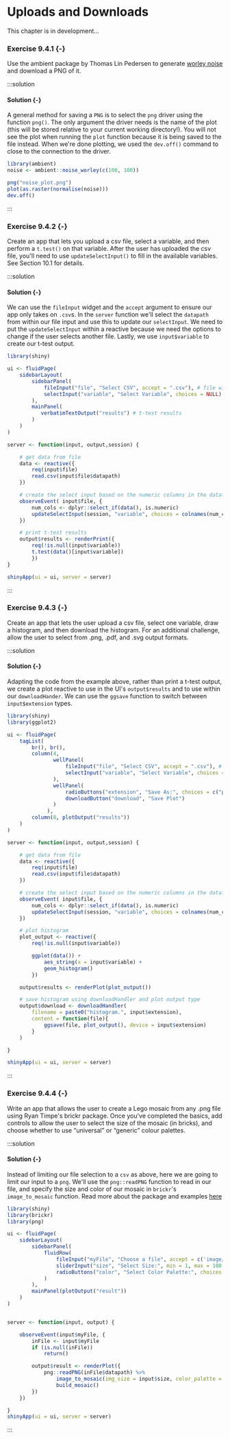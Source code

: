 # Uploads and Downloads

<!--html_preserve--><div class="TODO">
This chapter is in development...
</div><!--/html_preserve-->

### Exercise 9.4.1 {-}

Use the ambient package by Thomas Lin Pedersen to generate [worley noise](https://ambient.data-imaginist.com/reference/noise_worley.html) and download a PNG of it.

:::solution
#### Solution {-}

A general method for saving a `PNG` is to select the `png` driver using the function `png()`. The only argument the driver needs is the name of the plot (this will be stored relative to your current working directory!). You will not see the plot when running the `plot` function because it is being saved to the file instead. When we're done plotting, we used the `dev.off()` command to close to the connection to the driver.


```r
library(ambient)
noise <- ambient::noise_worley(c(100, 100))

png("noise_plot.png")
plot(as.raster(normalise(noise)))
dev.off()
```
:::

<!---------------------------------------------------------------------------->
<!---------------------------------------------------------------------------->
<!---------------------------------------------------------------------------->

### Exercise 9.4.2 {-}

Create an app that lets you upload a csv file, select a variable, and then perform a `t.test()` on that variable. After the user has uploaded the csv file, you'll need to use `updateSelectInput()` to fill in the available variables. See Section 10.1 for details.

:::solution
#### Solution {-}

We can use the `fileInput` widget and the `accept` argument to ensure our app only takes on `.csv`s. In the `server` function we'll select the `datapath` from within our file input and use this to update our `selectInput`. We need to put the `updateSelectInput` within a reactive because we need the options to change if the user selects another file. Lastly, we use `input$variable` to create our t-test output.


```r
library(shiny)

ui <- fluidPage(
    sidebarLayout(
        sidebarPanel(
            fileInput("file", "Select CSV", accept = ".csv"), # file widget
            selectInput("variable", "Select Variable", choices = NULL) # select widget
        ),
        mainPanel(
           verbatimTextOutput("results") # t-test results
        )
    )
)

server <- function(input, output,session) {

    # get data from file
    data <- reactive({
        req(input$file)
        read.csv(input$file$datapath)
    })

    # create the select input based on the numeric columns in the dataframe
    observeEvent( input$file, {
        num_cols <- dplyr::select_if(data(), is.numeric)
        updateSelectInput(session, "variable", choices = colnames(num_cols))
    })

    # print t-test results
    output$results <- renderPrint({
        req(!is.null(input$variable))
        t.test(data()[input$variable])
        })
}

shinyApp(ui = ui, server = server)
```
:::

<!---------------------------------------------------------------------------->
<!---------------------------------------------------------------------------->
<!---------------------------------------------------------------------------->

### Exercise 9.4.3 {-}

Create an app that lets the user upload a csv file, select one variable, draw a histogram, and then download the histogram. For an additional challenge, allow the user to select from .png, .pdf, and .svg output formats.

:::solution
#### Solution {-}

Adapting the code from the example above, rather than print a t-test output, we create a plot reactive to use in the UI's `output$results` and to use within our `downloadHander`. We can use the `ggsave` function to switch between `input$extension` types.


```r
library(shiny)
library(ggplot2)

ui <- fluidPage(
    tagList(
        br(), br(),
        column(4,
               wellPanel(
                   fileInput("file", "Select CSV", accept = ".csv"), # file widget
                   selectInput("variable", "Select Variable", choices = NULL), # select widget
               ),
               wellPanel(
                   radioButtons("extension", "Save As:", choices = c("png", "pdf", "svg"), inline = TRUE),
                   downloadButton("download", "Save Plot")
               )
             ),
        column(8, plotOutput("results"))
    )
)

server <- function(input, output,session) {

    # get data from file
    data <- reactive({
        req(input$file)
        read.csv(input$file$datapath)
    })

    # create the select input based on the numeric columns in the dataframe
    observeEvent( input$file, {
        num_cols <- dplyr::select_if(data(), is.numeric)
        updateSelectInput(session, "variable", choices = colnames(num_cols))
    })

    # plot histogram
    plot_output <- reactive({
        req(!is.null(input$variable))

        ggplot(data()) +
            aes_string(x = input$variable) +
            geom_histogram()
        })

    output$results <- renderPlot(plot_output())

    # save histogram using downloadHandler and plot output type
    output$download <- downloadHandler(
        filename = paste0("histogram.", input$extension),
        content = function(file){
            ggsave(file, plot_output(), device = input$extension)
        }
    )

}

shinyApp(ui = ui, server = server)
```
:::

<!---------------------------------------------------------------------------->
<!---------------------------------------------------------------------------->
<!---------------------------------------------------------------------------->

### Exercise 9.4.4 {-}

Write an app that allows the user to create a Lego mosaic from any .png file using Ryan Timpe's brickr package. Once you've completed the basics, add controls to allow the user to select the size of the mosaic (in bricks), and choose whether to use “universal” or “generic” colour palettes.

:::solution
#### Solution {-}

Instead of limiting our file selection to a `csv` as above, here we are going to limit our input to a `png`. We'll use the `png::readPNG` function to read in our file, and specify the size and color of our mosaic in `brickr`'s `image_to_mosaic` function. Read more about the package and examples [here](https://github.com/ryantimpe/brickr)


```r
library(shiny)
library(brickr)
library(png)

ui <- fluidPage(
    sidebarLayout(
        sidebarPanel(
            fluidRow(
                fileInput("myFile", "Choose a file", accept = c('image/png')),
                sliderInput("size", "Select Size:", min = 1, max = 100, value = 35),
                radioButtons("color", "Select Color Palette:", choices = c("universal", "generic"))
            )
        ),
        mainPanel(plotOutput("result"))
    )
)


server <- function(input, output) {

    observeEvent(input$myFile, {
        inFile <- input$myFile
        if (is.null(inFile))
            return()

        output$result <- renderPlot({
            png::readPNG(inFile$datapath) %>%
                image_to_mosaic(img_size = input$size, color_palette = input$color) %>%
                build_mosaic()
        })
    })

}
shinyApp(ui = ui, server = server)
```
:::
